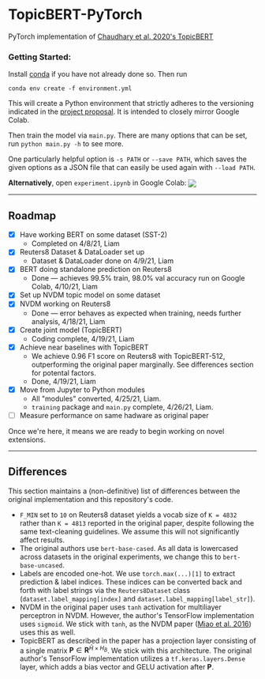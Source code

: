 # TopicBERT-PyTorch
PyTorch implementation of [Chaudhary et al. 2020's TopicBERT](https://arxiv.org/pdf/2010.16407.pdf)

### Getting Started:

Install [conda](https://conda.io/projects/conda/en/latest/user-guide/install/index.html) if you have not already done so. Then run

```
conda env create -f environment.yml
```

This will create a Python environment that strictly adheres to the versioning indicated in the [project proposal](https://drive.google.com/file/d/1oEE8oxiM95Tf99SxUhPXgZj3GkotFtlM/view). It is intended to closely mirror Google Colab.

Then train the model via `main.py`. There are many options that can be set, run `python main.py -h` to see more.

One particularly helpful option is `-s PATH` or `--save PATH`, which saves the given options as a JSON file that
can easily be used again with `--load PATH`.

**Alternatively**, open `experiment.ipynb` in Google Colab: [<img src="https://colab.research.google.com/assets/colab-badge.svg" align="center">](https://colab.research.google.com/github/liamrahav/TopicBERT-PyTorch/blob/main/experiment.ipynb)

------

## Roadmap

- [X] Have working BERT on some dataset (SST-2)
    - Completed on 4/8/21, Liam
- [X] Reuters8 Dataset & DataLoader set up
    - Dataset & DataLoader done on 4/9/21, Liam
- [X] BERT doing standalone prediction on Reuters8
    - Done — achieves 99.5% train, 98.0% val accuracy run on Google Colab, 4/10/21, Liam 
- [X] Set up NVDM topic model on some dataset
- [X] NVDM working on Reuters8
    - Done — error behaves as expected when training, needs further analysis, 4/18/21, Liam
- [X] Create joint model (TopicBERT)
    - Coding complete, 4/19/21, Liam
- [X] Achieve near baselines with TopicBERT
    - We achieve 0.96 F1 score on Reuters8 with TopicBERT-512, outperforming the original paper marginally. See differences section for potental factors.
    - Done, 4/19/21, Liam
- [X] Move from Jupyter to Python modules
    - All "modules" converted, 4/25/21, Liam. 
    - `training` package and `main.py` complete, 4/26/21, Liam.
- [ ] Measure performance on same hadware as original paper

Once we're here, it means we are ready to begin working on novel extensions.

-----

## Differences

This section maintains a (non-definitive) list of differences between the original implementation and this repository's code.

- `F_MIN` set to `10` on Reuters8 dataset yields a vocab size of `K = 4832` rather than `K = 4813` reported in the original paper, despite following the same text-cleaning guidelines. We assume this will not significantly affect results.
- The original authors use `bert-base-cased`. As all data is lowercased across datasets in the original experiments, we change this to `bert-base-uncased`.
- Labels are encoded one-hot. We use `torch.max(...)[1]` to extract prediction & label indices. These indices can be converted back and forth with label strings via the `Reuters8Dataset` class (`dataset.label_mapping[index]` and `dataset.label_mapping[label_str]`).
- NVDM in the original paper uses `tanh` activation for multiliayer perceptron in NVDM. However, the author's TensorFlow implementation uses `sigmoid`. We stick with `tanh`, as the NVDM paper ([Miao et al. 2016](https://arxiv.org/pdf/1511.06038.pdf)) uses this as well.
- TopicBERT as described in the paper has a projection layer consisting of a single matrix $\mathbf{P} \in \mathbf{R}^{\hat{H} \times H_B}$. We stick with this architecture. The original author's TensorFlow implementation utilizes a `tf.keras.layers.Dense` layer, which adds a bias vector and GELU activation after $\mathbf{P}$.
